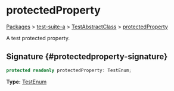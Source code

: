 # protectedProperty

[Packages](/) &gt; [test-suite-a](/test-suite-a/) &gt; [TestAbstractClass](/test-suite-a/testabstractclass-class/) &gt; [protectedProperty](/test-suite-a/testabstractclass-class/protectedproperty-property)

A test protected property.

## Signature {#protectedproperty-signature}

```typescript
protected readonly protectedProperty: TestEnum;
```

**Type:** [TestEnum](/test-suite-a/testenum-enum/)
